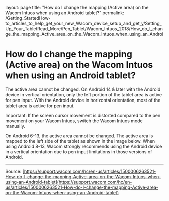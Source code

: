 layout: page
title: "How do I change the mapping (Active area) on the Wacom Intuos when using an Android tablet?"
permalink: /Getting_StartedHow-to_articles_to_help_get_your_new_Wacom_device_setup_and_get_y/Setting_Up_Your_TabletRead_More/Pen_Tablet/Wacom_Intuos_2018/How_do_I_change_the_mapping_Active_area_on_the_Wacom_Intuos_when_using_an_Androi

# How do I change the mapping (Active area) on the Wacom Intuos when using an Android tablet?

The active area cannot be changed. On Android 14 & later with the Android device in vertical orientation, only the left portion of the tablet area is active for pen input. With the Android device in horizontal orientation, most of the tablet area is active for pen input.


Important: If the screen cursor movement is distorted compared to the pen movement on your Wacom Intuos, switch the Wacom Intuos mode manually. 


On Android 6-13, the active area cannot be changed. The active area is mapped to the left side of the tablet as shown in the image below. When using Android 8-13, Wacom strongly recommends using the Android device in a vertical orientation due to pen input limitations in those versions of Android.

---
Source: [https://support.wacom.com/hc/en-us/articles/1500006263521-How-do-I-change-the-mapping-Active-area-on-the-Wacom-Intuos-when-using-an-Android-tablet](https://support.wacom.com/hc/en-us/articles/1500006263521-How-do-I-change-the-mapping-Active-area-on-the-Wacom-Intuos-when-using-an-Android-tablet)
